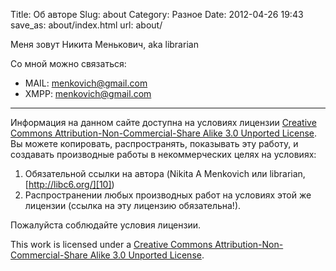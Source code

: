 Title: Об авторе
Slug: about
Category: Разное
Date: 2012-04-26 19:43
save_as: about/index.html
url: about/

Меня зовут Никита Менькович, aka librarian

Со мной можно связаться:

  * MAIL: [menkovich@gmail.com][3]
  * XMPP: [menkovich@gmail.com][4]


* * *

Информация на данном сайте доступна на условиях лицензии [Creative Commons Attribution-Non-Commercial-Share Alike 3.0 Unported License][9]. Вы можете копировать, распространять, показывать эту работу, и создавать производные работы в некоммерческих целях на условиях:

  1. Обязательной ссылки на автора (Nikita A Menkovich или librarian, [http://libc6.org/][10])
  2. Распространении любых производных работ на условиях этой же лицензии (ссылка на эту лицензию обязательна!).

Пожалуйста соблюдайте условия лицензии.

This work is licensed under a [Creative Commons Attribution-Non-Commercial-Share Alike 3.0 Unported License][9].

   [1]: http://i.libc6.org/media/blog/m.jpg
   [2]: http://i.libc6.org/media/blog/map.png
   [3]: mailto:menkovich@gmail.com
   [4]: xmpp:menkovich@gmail.com
   [9]: http://creativecommons.org/licenses/by-nc-sa/3.0/
   [10]: http://libc6.org
